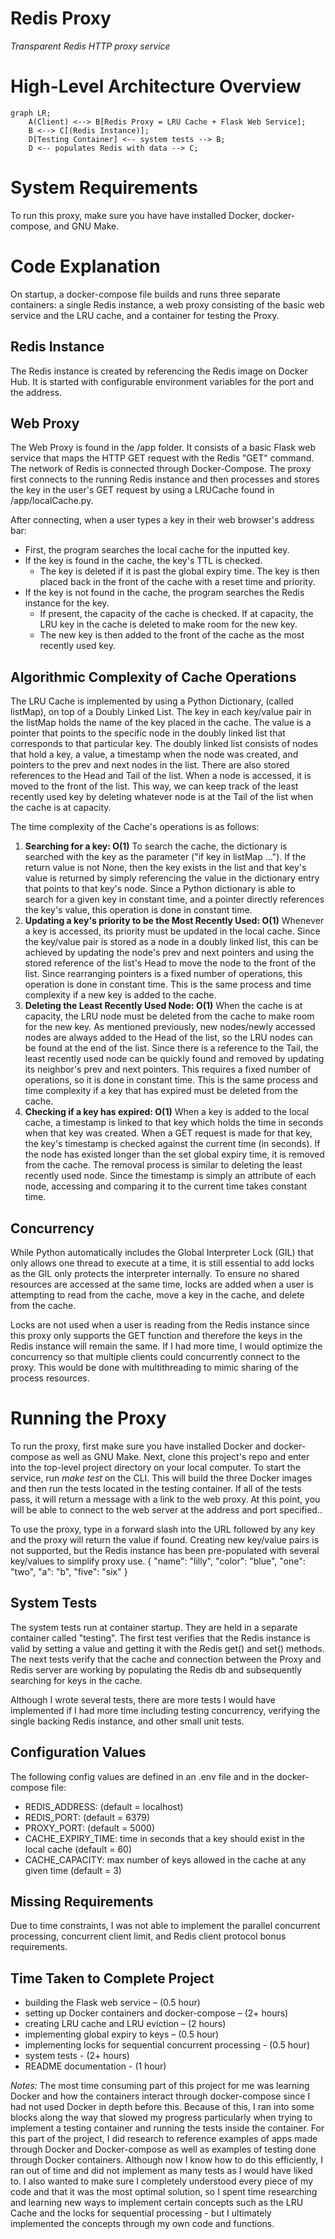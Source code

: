 # Redis Proxy

*Transparent Redis HTTP proxy service*

# High-Level Architecture Overview

```mermaid
graph LR;
    A(Client) <--> B[Redis Proxy = LRU Cache + Flask Web Service];
    B <--> C[(Redis Instance)];
    D[Testing Container] <-- system tests --> B;
    D <-- populates Redis with data --> C;
```

# System Requirements
To run this proxy, make sure you have have installed Docker, docker-compose, and GNU Make. 

# Code Explanation
On startup, a docker-compose file builds and runs three separate containers: a single Redis instance, a web proxy consisting of the basic web service and the LRU cache, and a container for testing the Proxy.

## Redis Instance

The Redis instance is created by referencing the Redis image on Docker Hub. It is started with configurable environment variables for the port and the address.
## Web Proxy

The Web Proxy is found in the /app folder. It consists of a basic Flask web service that maps the HTTP GET request with the Redis "GET" command. The network of Redis is connected through Docker-Compose. The proxy first connects to the running Redis instance and then processes and stores the key in the user's GET request by using a LRUCache found in /app/localCache.py.

After connecting, when a user types a key in their web browser's address bar:
 - First, the program searches the local cache for the inputted key.
 - If the key is found in the cache, the key's TTL is checked.
	 - The key is deleted if it is past the global expiry time. The key is then placed back in the front of the cache with a reset time and priority.
- If the key is not found in the cache, the program searches the Redis instance for the key.
	- If present, the capacity of the cache is checked. If at capacity, the LRU key in the cache is deleted to make room for the new key.
	- The new key is then added to the front of the cache as the most recently used key.
	

## Algorithmic Complexity of Cache Operations

The LRU Cache is implemented by using a Python Dictionary, (called listMap), on top of a Doubly Linked List. The key in each key/value pair in the listMap holds the name of the key placed in the cache. The value is a pointer that points to the specific node in the doubly linked list that corresponds to that particular key. The doubly linked list consists of nodes that hold a key, a value, a timestamp when the node was created, and pointers to the prev and next nodes in the list. There are also stored references to the Head and Tail of the list. When a node is accessed, it is moved to the front of the list. This way, we can keep track of the least recently used key by deleting whatever node is at the Tail of the list when the cache is at capacity. 

The time complexity of the Cache's operations is as follows:

 1. **Searching for a key: O(1)**
	To search the cache, the dictionary is searched with the key as the parameter ("if key in  listMap ..."). If the return value is not None, then the key exists in the list and that key's value is returned by simply referencing the value in the dictionary entry that points to that key's node. Since a Python dictionary is able to search for a given key in constant time, and a pointer directly references the key's value, this operation is done in constant time.
2. **Updating a key's priority to be the Most Recently Used: O(1)**
	Whenever a key is accessed, its priority must be updated in the local cache. Since the key/value pair is stored as a node in a doubly linked list, this can be achieved by updating the node's prev and next pointers and using the stored reference of the list's Head to move the node to the front of the list. Since rearranging pointers is a fixed number of operations, this operation is done in constant time. This is the same process and time complexity if a new key is added to the cache.
3. **Deleting the Least Recently Used Node: O(1)**
	When the cache is at capacity, the LRU node must be deleted from the cache to make room for the new key. As mentioned previously, new nodes/newly accessed nodes are always added to the Head of the list, so the LRU nodes can be found at the end of the list. Since there is a reference to the Tail, the least recently used node can be quickly found and removed by updating its neighbor's prev and next pointers. This requires a fixed number of operations, so it is done in constant time. This is the same process and time complexity if a key that has expired must be deleted from the cache. 
4. **Checking if a key has expired: O(1)**
	When a key is added to the local cache, a timestamp is linked to that key which holds the time in seconds when that key was created. When a GET request is made for that key, the key's timestamp is checked against the current time (in seconds). If the node has existed longer than the set global expiry time, it is removed from the cache. The removal process is similar to deleting the least recently used node. Since the timestamp is simply an attribute of each node, accessing and comparing it to the current time takes constant time. 

## Concurrency

While Python automatically includes the Global Interpreter Lock (GIL) that only allows one thread to execute at a time, it is still essential to add locks as the GIL only protects the interpreter internally. To ensure no shared resources are accessed at the same time, locks are added when a user is attempting to read from the cache, move a key in the cache, and delete from the cache. 

Locks are not used when a user is reading from the Redis instance since this proxy only supports the GET function and therefore the keys in the Redis instance will remain the same. If I had more time, I would optimize the concurrency so that multiple clients could concurrently connect to the proxy. This would be done with multithreading to mimic sharing of the process resources.

# Running the Proxy 
	
To run the proxy, first make sure you have installed Docker and docker-compose as well as GNU Make. Next, clone this project's repo and enter into the top-level project directory on your local computer. To start the service, run *make test* on the CLI. This will build the three Docker images and then run the tests located in the testing container. If all of the tests pass, it will return a message with a link to the web proxy. At this point, you will be able to connect to the web server at the address and port specified..

To use the proxy, type in a forward slash into the URL followed by any key and the proxy will return the value if found. Creating new key/value pairs is not supported, but the Redis instance has been pre-populated with several key/values to simplify proxy use.
{
"name": "lilly",
"color": "blue",
"one": "two",
"a": "b",
"five": "six"
}

## System Tests
The system tests run at container startup. They are held in a separate container called "testing". The first test verifies that the Redis instance is valid by setting a value and getting it with the Redis get() and set() methods. The next tests verify that the cache and connection between the Proxy and Redis server are working by populating the Redis db and subsequently searching for keys in the cache. 

Although I wrote several tests, there are more tests I would have implemented if I had more time including testing concurrency, verifying the single backing Redis instance, and other small unit tests. 

## Configuration Values

The following config values are defined in an .env file and in the docker-compose file:
- REDIS_ADDRESS: (default = localhost)
- REDIS_PORT: (default = 6379)
- PROXY_PORT: (default = 5000)
- CACHE_EXPIRY_TIME: time in seconds that a key should exist in the local cache (default = 60)
- CACHE_CAPACITY: max number of keys allowed in the cache at any given time (default = 3)


## Missing Requirements
Due to time constraints, I was not able to implement the parallel concurrent processing, concurrent client limit, and Redis client protocol bonus requirements. 

## Time Taken to Complete Project

 - building the Flask web service – (0.5 hour)
 - setting up Docker containers and docker-compose – (2+ hours)
 - creating LRU cache and LRU eviction – (2 hours)
 - implementing global expiry to keys – (0.5 hour)
 - implementing locks for sequential concurrent processing - (0.5 hour)
 - system tests - (2+ hours)
 - README documentation - (1 hour)

*Notes:* The most time consuming part of this project for me was learning Docker and how the containers interact through docker-compose since I had not used Docker in depth before this. Because of this, I ran into some blocks along the way that slowed my progress particularly when trying to implement a testing container and running the tests inside the container. For this part of the project, I did research to reference examples of apps made through Docker and Docker-compose as well as examples of testing done through Docker containers. Although now I know how to do this efficiently, I ran out of time and did not implement as many tests as I would have liked to. I also wanted to make sure I completely understood every piece of my code and that it was the most optimal solution, so I spent time researching and learning new ways to implement certain concepts such as the LRU Cache and the locks for sequential processing - but I ultimately implemented the concepts through my own code and functions. 

